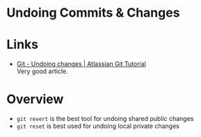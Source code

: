 # Undoing Commits & Changes

# Links

* [Git - Undoing changes | Atlassian Git Tutorial](https://www.atlassian.com/git/tutorials/undoing-changes)  
  Very good article.  

# Overview

* `git revert` is the best tool for undoing shared public changes
* `git reset` is best used for undoing local private changes



